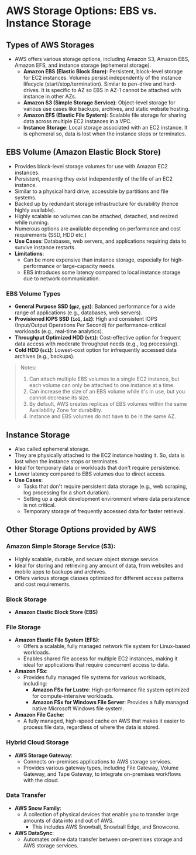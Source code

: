 # AWS Storage Options: EBS vs. Instance Storage

## Types of AWS Storages
- AWS offers various storage options, including Amazon S3, Amazon EBS, Amazon EFS, and instance storage (ephemeral storage).
  - **Amazon EBS (Elastic Block Store)**: Persistent, block-level storage for EC2 instances. Volumes persist independently of the instance lifecycle (start/stop/termination). Similar to pen-drive and hard-drives. It is specific to AZ so EBS in AZ-1 cannot be attached with instance in other AZs.
  - **Amazon S3 (Simple Storage Service)**: Object-level storage for various use cases like backups, archives, and static website hosting.
  - **Amazon EFS (Elastic File System)**: Scalable file storage for sharing data across multiple EC2 instances in a VPC.
  - **Instance Storage**: Local storage associated with an EC2 instance. It is ephemeral so, data is lost when the instance stops or terminates.


## EBS Volume (Amazon Elastic Block Store)
- Provides block-level storage volumes for use with Amazon EC2 instances. 
- Persistent, meaning they exist independently of the life of an EC2 instance.
- Similar to a physical hard drive, accessible by partitions and file systems.
- Backed up by redundant storage infrastructure for durability (hence highly available).
- Highly scalable so volumes can be attached, detached, and resized while running.
- Numerous options are available depending on performance and cost requirements (SSD, HDD etc.)
- **Use Cases**: Databases, web servers, and applications requiring data to survive instance restarts.
- **Limitations**:
  - Can be more expensive than instance storage, especially for high-performance or large-capacity needs.
  - EBS introduces some latency compared to local instance storage due to network communication.

### EBS Volume Types
- **General Purpose SSD (``gp2``, ``gp3``)**: Balanced performance for a wide range of applications (e.g., databases, web servers).
- **Provisioned IOPS SSD (``io1``, ``io2``)**: High and consistent IOPS (Input/Output Operations Per Second) for performance-critical workloads (e.g., real-time analytics).
- **Throughput Optimized HDD (``st1``)**: Cost-effective option for frequent data access with moderate throughput needs (e.g., log processing).
- **Cold HDD (``sc1``)**: Lowest-cost option for infrequently accessed data archives (e.g., backups).

> Notes:
> 1. Can attach multiple EBS volumes to a single EC2 instance, but each volume can only be attached to one instance at a time.
> 2. Can increase the size of an EBS volume while it's in use, but you cannot decrease its size.
> 3. By default, AWS creates replicas of EBS volumes within the same Availability Zone for durability.
> 4. Instance and EBS volumes do not have to be in the same AZ.


## Instance Storage
- Also called ephemeral storage.
- They are physically attached to the EC2 instance hosting it. So, data is lost when the instance stops or terminates.
- Ideal for temporary data or workloads that don't require persistence.
- Lower latency compared to EBS volumes due to direct access.
- **Use Cases**:
  - Tasks that don't require persistent data storage (e.g., web scraping, log processing for a short duration).
  - Setting up a quick development environment where data persistence is not critical.
  - Temporary storage of frequently accessed data for faster retrieval.


## Other Storage Options provided by AWS
### Amazon Simple Storage Service (S3):
- Highly scalable, durable, and secure object storage service.
- Ideal for storing and retrieving any amount of data, from websites and mobile apps to backups and archives.
- Offers various storage classes optimized for different access patterns and cost requirements.

### Block Storage
- **Amazon Elastic Block Store (EBS)**
  
### File Storage
- **Amazon Elastic File System (EFS)**:
  - Offers a scalable, fully managed network file system for Linux-based workloads.
  - Enables shared file access for multiple EC2 instances, making it ideal for applications that require concurrent access to data.
- **Amazon FSx**:
  - Provides fully managed file systems for various workloads, including:
    - **Amazon FSx for Lustre**: High-performance file system optimized for compute-intensive workloads.
    - **Amazon FSx for Windows File Server**: Provides a fully managed native Microsoft Windows file system.
- **Amazon File Cache**:
    - A fully managed, high-speed cache on AWS that makes it easier to process file data, regardless of where the data is stored.

### Hybrid Cloud Storage
- **AWS Storage Gateway**:
  - Connects on-premises applications to AWS storage services.
  - Provides various gateway types, including File Gateway, Volume Gateway, and Tape Gateway, to integrate on-premises workflows with the cloud.

### Data Transfer
- **AWS Snow Family**:
    * A collection of physical devices that enable you to transfer large amounts of data into and out of AWS.
        * This includes AWS Snowball, Snowball Edge, and Snowcone.
- **AWS DataSync**:
    * Automates online data transfer between on-premises storage and AWS storage services.